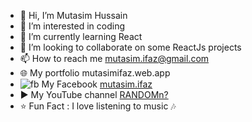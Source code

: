 - 👋 Hi, I’m Mutasim Hussain
- 👀 I’m interested in coding
- 🌱 I’m currently learning React
- 💞 I’m looking to collaborate on some ReactJs projects
- 📫 How to reach me mutasim.ifaz@gmail.com
- 🌐 My portfolio mutasimifaz.web.app
- ![fb](https://upload.wikimedia.org/wikipedia/commons/thumb/e/e1/Logo_of_YouTube_%282015-2017%29.svg/1024px-Logo_of_YouTube_%282015-2017%29.svg.png) My Facebook [mutasim.ifaz](https://www.youtube.com/channel/UCv3CjwNWirqeNpTfT7vO5Cw)
- ▶️ My YouTube channel [RANDOMn?](https://www.youtube.com/channel/UCv3CjwNWirqeNpTfT7vO5Cw)
- ⭐ Fun Fact : I love listening to music 🎶